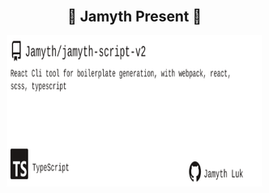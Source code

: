 <!-- built at 10/15/2022, 6:31:11 AM -->
<h1 align="center">
🎉 Jamyth Present 🎉
</h1>
<p align="center">
    <a href="https://github.com/Jamyth/jamyth-script-v2">
        <img width="1000" height="300" src="./readme.svg" />
    </a>
</p>